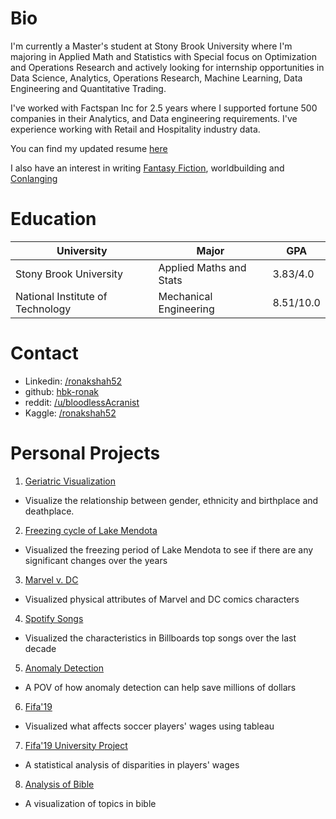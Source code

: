 # Bio
I'm currently a Master's student at Stony Brook University where I'm majoring in Applied Math and Statistics with Special focus on Optimization and Operations Research and actively looking for internship opportunities in Data Science, Analytics, Operations Research, Machine Learning, Data Engineering and Quantitative Trading.

I've worked with Factspan Inc for 2.5 years where I supported fortune 500 companies in their Analytics, and Data engineering requirements. I've experience working with Retail and Hospitality industry data.

You can find my updated resume [here](https://drive.google.com/file/d/17UCVXkCnR06IkJFsi8diB02my5EuMrtp/view?usp=sharing)

I also have an interest in writing [Fantasy Fiction](https://blog.ronakshah.xyz), worldbuilding and [Conlanging](https://hbk-ronak.github.io/conlang/)

# Education

|University   |Major   |GPA   |
|---|---|---|
|Stony Brook University   |Applied Maths and Stats   |3.83/4.0   |
|National Institute of Technology   |Mechanical Engineering   |8.51/10.0   |

# Contact
* Linkedin: [/ronakshah52](https://www.linkedin.com/in/ronakshah52)
* github: [hbk-ronak](https://www.github.com/hbk-ronak/)
* reddit: [/u/bloodlessAcranist](https://www.reddit.com/u/bloodlessAcranist)
* Kaggle: [/ronakshah52](https://www.kaggle.com/ronakshah52)

# Personal Projects
1. [Geriatric Visualization](http://datascience.ronakshah.xyz/Data-Is-beautiful-Geriatric/)
  * Visualize the relationship between gender, ethnicity and birthplace and deathplace.
2. [Freezing cycle of Lake Mendota](http://datascience.ronakshah.xyz/Data-is-beautiful-freezing/)
  * Visualized the freezing period of Lake Mendota to see if there are any significant changes over the years
3. [Marvel v. DC](https://www.kaggle.com/ronakshah52/marvel-v-dc)
  * Visualized physical attributes of Marvel and DC comics characters
4. [Spotify Songs](https://www.kaggle.com/ronakshah52/spotifysongs)
  * Visualized the characteristics in Billboards top songs over the last decade
5. [Anomaly Detection](http://datascience.ronakshah.xyz/anomaly-business/)
  * A POV of how anomaly detection can help save millions of dollars
6. [Fifa'19](https://public.tableau.com/profile/ronak.shah8593#!/vizhome/Fifa19Analysis/Fifa2019)
  * Visualized what affects soccer players' wages using tableau
7. [Fifa'19 University Project](https://drive.google.com/file/d/18N8Q5Pm4VG50cqVSI1HUeu74TmkdZ34A/view?usp=sharing)
  * A statistical analysis of disparities in players' wages
8. [Analysis of Bible](https://www.kaggle.com/ronakshah52/analysis-of-bible)
  * A visualization of topics in bible
